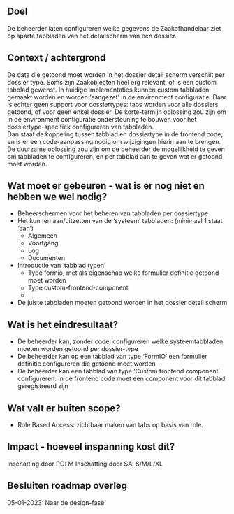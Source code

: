 ## Doel

De beheerder laten configureren welke gegevens de Zaakafhandelaar ziet op aparte tabbladen van het detailscherm van een dossier.

## Context / achtergrond

De data die getoond moet worden in het dossier detail scherm verschilt per dossier type. Soms zijn Zaakobjecten heel erg relevant, of is een custom tabblad gewenst. 
In huidige implementaties kunnen custom tabbladen gemaakt worden en worden ‘aangezet’ in de environment configuratie. 
Daar is echter geen support voor dossiertypes: tabs worden voor alle dossiers getoond, of voor geen enkel dossier. 
De korte-termijn oplossing zou zijn om in de environment configuratie ondersteuning te bouwen voor het dossiertype-specifiek configureren van tabbladen.  
Dan staat de koppeling tussen tabblad en dossiertype in de frontend code, en is er een code-aanpassing nodig om wijzigingen hierin aan te brengen. 
De duurzame oplossing zou zijn om de beheerder de mogelijkheid te geven om tabbladen te configureren, en per tabblad aan te geven wat er getoond moet worden.

## Wat moet er gebeuren - wat is er nog niet en hebben we wel nodig?

- Beheerschermen voor het beheren van tabbladen per dossiertype
- Het kunnen aan/uitzetten van de ‘systeem’ tabbladen: (minimaal 1 staat ‘aan’)
  - Algemeen
  - Voortgang
  - Log
  - Documenten
- Introductie van ‘tabblad typen’
  - Type formio, met als eigenschap welke formulier definitie getoond moet worden
  - Type custom-frontend-component
  - …
- De juiste tabbladen moeten getoond worden in het dossier detail scherm

## Wat is het eindresultaat?
- De beheerder kan, zonder code, configureren welke systeemtabbladen moeten worden getoond per dossier-type
- De beheerder kan op een tabblad van type ‘FormIO’ een formulier definitie configureren die getoond moet worden
- De beheerder kan een tabblad van type ‘Custom frontend component’ configureren. In de frontend code moet een component voor dit tabblad geregistreerd zijn

## Wat valt er buiten scope?
- Role Based Access: zichtbaar maken van tabs op basis van role.

## Impact - hoeveel inspanning kost dit? 
Inschatting door PO: M
Inschatting door SA: S/M/L/XL

## Besluiten roadmap overleg
05-01-2023: Naar de design-fase
